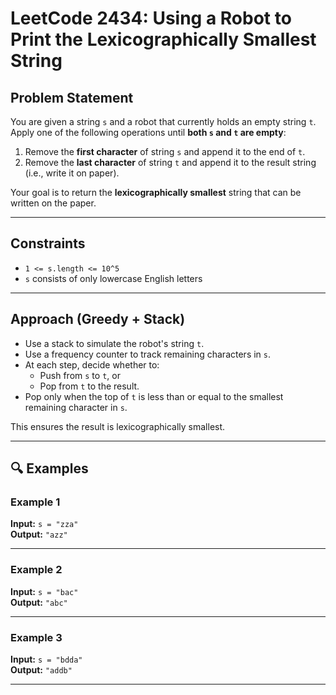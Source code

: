 # LeetCode 2434: Using a Robot to Print the Lexicographically Smallest String

## Problem Statement

You are given a string `s` and a robot that currently holds an empty string `t`. Apply one of the following operations until **both `s` and `t` are empty**:

1. Remove the **first character** of string `s` and append it to the end of `t`.
2. Remove the **last character** of string `t` and append it to the result string (i.e., write it on paper).

Your goal is to return the **lexicographically smallest** string that can be written on the paper.

---

##  Constraints

- `1 <= s.length <= 10^5`
- `s` consists of only lowercase English letters

---

## Approach (Greedy + Stack)

- Use a stack to simulate the robot's string `t`.
- Use a frequency counter to track remaining characters in `s`.
- At each step, decide whether to:
  - Push from `s` to `t`, or
  - Pop from `t` to the result.
- Pop only when the top of `t` is less than or equal to the smallest remaining character in `s`.

This ensures the result is lexicographically smallest.

---

## 🔍 Examples

### Example 1

**Input:** `s = "zza"`  
**Output:** `"azz"`

---

### Example 2

**Input:** `s = "bac"`  
**Output:** `"abc"`

---

### Example 3

**Input:** `s = "bdda"`  
**Output:** `"addb"`

---



